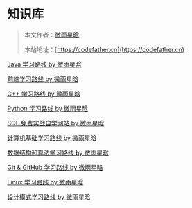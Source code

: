 # 知识库

> 本文作者：[微雨星晗](https://yuyuanweb.feishu.cn/wiki/Abldw5WkjidySxkKxU2cQdAtnah)
>
> 本站地址：[https://codefather.cn](https://codefather.cn)


[Java 学习路线 by 微雨星晗](Java学习路线.md)

[前端学习路线 by 微雨星晗](前端学习路线.md)

[C++ 学习路线 by 微雨星晗](C++学习路线.md)

[Python 学习路线 by 微雨星晗](Python学习路线.md)

[SQL 免费实战自学网站 by 微雨星晗](SQL免费实战自学网站.md)

[计算机基础学习路线 by 微雨星晗](计算机基础学习路线.md)

[数据结构和算法学习路线 by 微雨星晗](数据结构和算法学习路线.md)

[Git & GitHub 学习路线 by 微雨星晗](Git&GitHub学习路线.md)

[Linux 学习路线 by 微雨星晗](Linux学习路线.md)

[设计模式学习路线 by 微雨星晗](设计模式学习路线.md)






